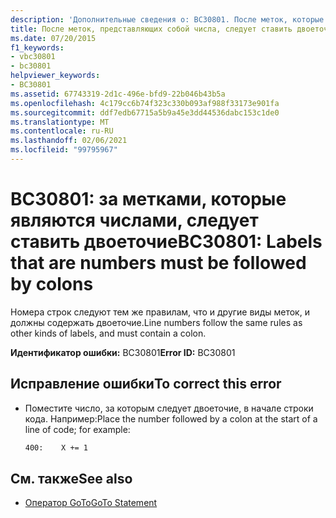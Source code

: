 ```yaml
---
description: 'Дополнительные сведения о: BC30801. После меток, которые являются числами, следует ставить двоеточие'
title: После меток, представляющих собой числа, следует ставить двоеточие
ms.date: 07/20/2015
f1_keywords:
- vbc30801
- bc30801
helpviewer_keywords:
- BC30801
ms.assetid: 67743319-2d1c-496e-bfd9-22b046b43b5a
ms.openlocfilehash: 4c179cc6b74f323c330b093af988f33173e901fa
ms.sourcegitcommit: ddf7edb67715a5b9a45e3dd44536dabc153c1de0
ms.translationtype: MT
ms.contentlocale: ru-RU
ms.lasthandoff: 02/06/2021
ms.locfileid: "99795967"
---
```

# <a name="bc30801-labels-that-are-numbers-must-be-followed-by-colons"></a><span data-ttu-id="9f205-103">BC30801: за метками, которые являются числами, следует ставить двоеточие</span><span class="sxs-lookup"><span data-stu-id="9f205-103">BC30801: Labels that are numbers must be followed by colons</span></span>

<span data-ttu-id="9f205-104">Номера строк следуют тем же правилам, что и другие виды меток, и должны содержать двоеточие.</span><span class="sxs-lookup"><span data-stu-id="9f205-104">Line numbers follow the same rules as other kinds of labels, and must contain a colon.</span></span>

 <span data-ttu-id="9f205-105">**Идентификатор ошибки:** BC30801</span><span class="sxs-lookup"><span data-stu-id="9f205-105">**Error ID:** BC30801</span></span>

## <a name="to-correct-this-error"></a><span data-ttu-id="9f205-106">Исправление ошибки</span><span class="sxs-lookup"><span data-stu-id="9f205-106">To correct this error</span></span>

- <span data-ttu-id="9f205-107">Поместите число, за которым следует двоеточие, в начале строки кода. Например:</span><span class="sxs-lookup"><span data-stu-id="9f205-107">Place the number followed by a colon at the start of a line of code; for example:</span></span>

    ```vb
    400:    X += 1
    ```

## <a name="see-also"></a><span data-ttu-id="9f205-108">См. также</span><span class="sxs-lookup"><span data-stu-id="9f205-108">See also</span></span>

- [<span data-ttu-id="9f205-109">Оператор GoTo</span><span class="sxs-lookup"><span data-stu-id="9f205-109">GoTo Statement</span></span>](../statements/goto-statement.md)
